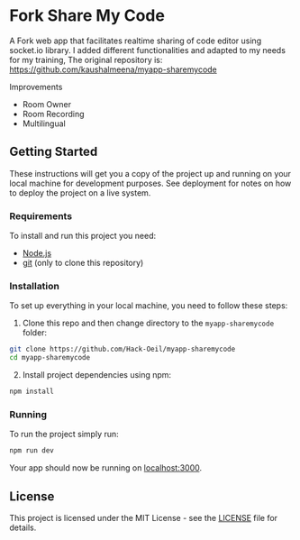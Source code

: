 # Fork Share My Code

A Fork web app that facilitates realtime sharing of code editor using socket.io library.
I added different functionalities and adapted to my needs for my training,
The original repository is: https://github.com/kaushalmeena/myapp-sharemycode

Improvements
 - Room Owner
 - Room Recording
 - Multilingual


## Getting Started

These instructions will get you a copy of the project up and running on your local machine for development purposes. See deployment for notes on how to deploy the project on a live system.

### Requirements

To install and run this project you need:

- [Node.js](https://nodejs.org/ "Node.js")
- [git](https://git-scm.com/downloads "git") (only to clone this repository)

### Installation

To set up everything in your local machine, you need to follow these steps:

1. Clone this repo and then change directory to the `myapp-sharemycode` folder:

```bash
git clone https://github.com/Hack-Oeil/myapp-sharemycode
cd myapp-sharemycode
```

2. Install project dependencies using npm:

```bash
npm install
```

### Running

To run the project simply run:

```bash
npm run dev
```

Your app should now be running on [localhost:3000](http://localhost:3000/).

## License

This project is licensed under the MIT License - see the [LICENSE](LICENSE) file for details.
